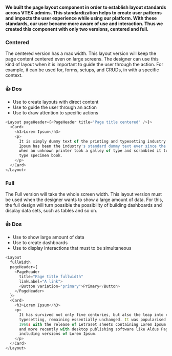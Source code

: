 #### We built the page layout component in order to establish layout standards across VTEX admins. This standardization helps to create user patterns and impacts the user experience while using our platform. With these standards, our user became more aware of use and interaction. Thus we created this component with only two versions, centered and full.

### Centered
The centered version has a max width. This layout version will keep the page content centered even on large screens. The designer can use this kind of layout when it is important to guide the user through the action. For example, it can be used for, forms, setups, and CRUDs, in with a specific context.

### 👍 Dos
- Use to create layouts with direct content
- Use to guide the user through an action
- Use to draw attention to specific actions

```js
<Layout pageHeader={<PageHeader title="Page title centered" />}>
  <Card>
    <h3>Lorem Ipsum</h3>
    <p>
      It is simply dummy text of the printing and typesetting industry. Lorem
      Ipsum has been the industry's standard dummy text ever since the 1500s,
      when an unknown printer took a galley of type and scrambled it to make a
      type specimen book.
    </p>
  </Card>
</Layout>
```

### Full
The Full version will take the whole screen width. This layout version must be used when the designer wants to show a large amount of data. For this, the full design will turn possible the possibility of building dashboards and display data sets, such as tables and so on.

### 👍 Dos
- Use to show large amount of data
- Use to create dashboards
- Use to display interactions that must to be simultaneous


```js
<Layout
  fullWidth
  pageHeader={
    <PageHeader
      title="Page title fullwidth"
      linkLabel="A link">
      <Button variation="primary">Primary</Button>
    </PageHeader>
  }>
  <Card>
    <h3>Lorem Ipsum</h3>
    <p>
      It has survived not only five centuries, but also the leap into electronic
      typesetting, remaining essentially unchanged. It was popularised in the
      1960s with the release of Letraset sheets containing Lorem Ipsum passages,
      and more recently with desktop publishing software like Aldus PageMaker
      including versions of Lorem Ipsum.
    </p>
  </Card>
</Layout>
```
